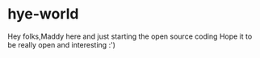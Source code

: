 # hye-world

Hey folks,Maddy here and just starting the open source coding
Hope it to be really open and interesting :')
